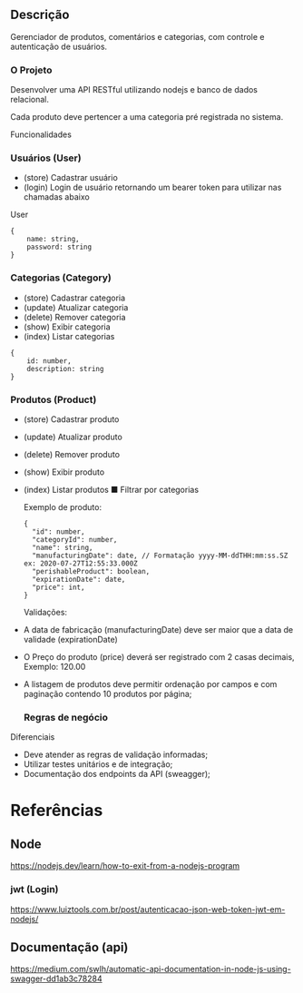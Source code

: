 ## Descrição

Gerenciador de produtos, comentários e categorias, com controle e
autenticação de usuários.

### O Projeto

Desenvolver uma API RESTful utilizando nodejs e banco de dados relacional.

Cada produto deve pertencer a uma categoria pré registrada no sistema.

Funcionalidades

### Usuários (User)

- (store) Cadastrar usuário
- (login) Login de usuário retornando um bearer token para utilizar nas chamadas abaixo

User

```
{
    name: string,
    password: string
}
```

### Categorias (Category)

- (store) Cadastrar categoria
- (update) Atualizar categoria
- (delete) Remover categoria
- (show) Exibir categoria
- (index) Listar categorias

```
{
    id: number,
    description: string
}
```

### Produtos (Product)

- (store) Cadastrar produto
- (update) Atualizar produto
- (delete) Remover produto
- (show) Exibir produto
- (index) Listar produtos
  ■ Filtrar por categorias

  Exemplo de produto:

  ```
  {
    "id": number,
    "categoryId": number,
    "name": string,
    "manufacturingDate": date, // Formatação yyyy-MM-ddTHH:mm:ss.SZ ex: 2020-07-27T12:55:33.000Z
    "perishableProduct": boolean,
    "expirationDate": date,
    "price": int,
  }
  ```

  Validações:

- A data de fabricação (manufacturingDate) deve ser maior que a data de validade (expirationDate)
- O Preço do produto (price) deverá ser registrado com 2 casas decimais, Exemplo: 120.00
- A listagem de produtos deve permitir ordenação por campos e com paginação contendo 10 produtos por página;

  ### Regras de negócio

Diferenciais

- Deve atender as regras de validação informadas;
- Utilizar testes unitários e de integração;
- Documentação dos endpoints da API (sweagger);

# Referências

## Node

https://nodejs.dev/learn/how-to-exit-from-a-nodejs-program

### jwt (Login)

https://www.luiztools.com.br/post/autenticacao-json-web-token-jwt-em-nodejs/

## Documentação (api)

https://medium.com/swlh/automatic-api-documentation-in-node-js-using-swagger-dd1ab3c78284
